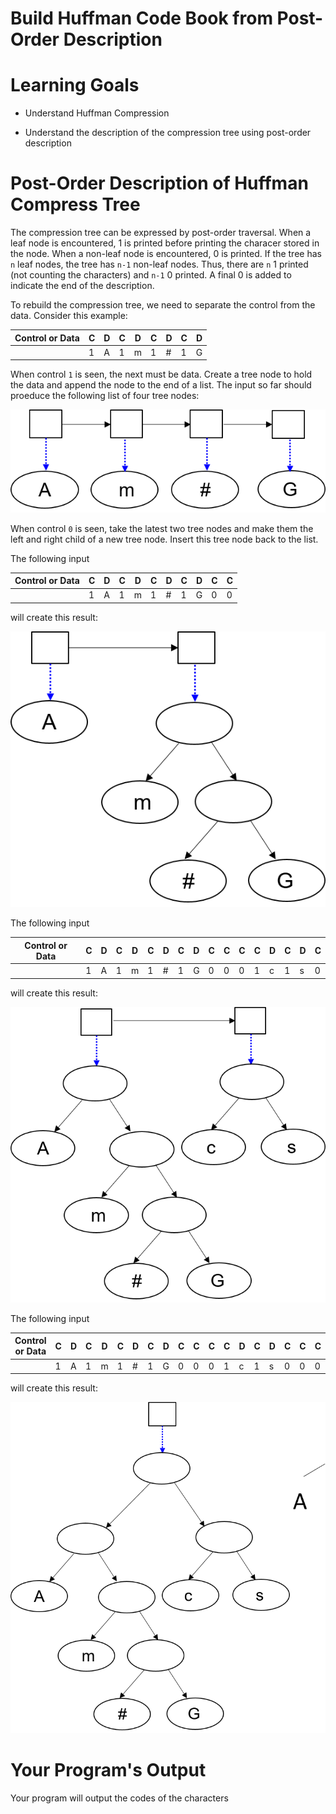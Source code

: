 # Build Huffman Code Book from Post-Order Description

Learning Goals
==============

* Understand Huffman Compression

* Understand the description of the compression tree using post-order description

Post-Order Description of Huffman Compress Tree
===============================================

The compression tree can be expressed by post-order traversal.  When a
leaf node is encountered, 1 is printed before printing the characer
stored in the node. When a non-leaf node is encountered, 0 is printed.
If the tree has `n` leaf nodes, the tree has `n-1` non-leaf nodes.
Thus, there are `n` 1 printed (not counting the characters) and `n-1`
0 printed.  A final 0 is added to indicate the end of the description.

To rebuild the compression tree, we need to separate the control
from the data. Consider this example:



Control or Data | C | D | C | D | C | D | C | D  
----------------|---|---|---|---|---|---|---|---
                | 1 | A | 1 | m | 1 | # | 1 | G

When control `1` is seen, the next must be data. Create a tree node to
hold the data and append the node to the end of a list.  The input so
far should proeduce the following list of four tree nodes:

![](huffman01.png)

When control `0` is seen, take the latest two tree nodes and make them the left and right child of a new tree
node. Insert this tree node back to the list.

The following input 

Control or Data | C | D | C | D | C | D | C | D | C | C 
----------------|---|---|---|---|---|---|---|---|---|---
                | 1 | A | 1 | m | 1 | # | 1 | G | 0 | 0

will create this result:

![](huffman02.png)

The following input 

Control or Data | C | D | C | D | C | D | C | D | C | C | C | C | D | C | D | C
----------------|---|---|---|---|---|---|---|---|---|---|---|---|---|---|---|---
                | 1 | A | 1 | m | 1 | # | 1 | G | 0 | 0 | 0 | 1 | c | 1 | s | 0

will create this result:

![](huffman03.png)

The following input 

Control or Data | C | D | C | D | C | D | C | D | C | C | C | C | D | C | D | C | C | C
----------------|---|---|---|---|---|---|---|---|---|---|---|---|---|---|---|---|---|---
                | 1 | A | 1 | m | 1 | # | 1 | G | 0 | 0 | 0 | 1 | c | 1 | s | 0 | 0 | 0

will create this result:

![](huffman04.png)

Your Program's Output
=====================

Your program will output the codes of the characters